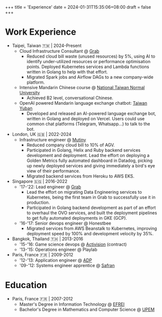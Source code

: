 +++
title = 'Experience'
date = 2024-01-31T15:35:06+08:00
draft = false
+++
# Work Experience

- Taipei, Taiwan 🇹🇼 | 2024-Present
    - Cloud Infrastructure Consultant @ [Grab](https://www.grab.com/)
        - Reduced cloud bill waste (unused resources) by 5%, using AI to identify under-utilized resources or performance optimisation points. Deployed Kubernetes services and Lambda functions written in Golang to help with that effort.
        - Migrated Spark jobs and Airflow DAGs to a new company-wide platform.
    - Intensive Mandarin Chinese course @ [National Taiwan Normal University](http://mtc.ntnu.edu.tw/)
        - Achieved B2 level, conversational Chinese.
    - OpenAI powered Mandarin language exchange chatbot: [Taiwan Yuban](https://taiwanyuban.kuojang.io/)
        - Developed and released an AI-powered language exchange bot, written in Golang and deployed on Vercel. Users could use common chat platforms (Telegram, Whatsapp...) to talk to the bot.
- London, UK 🇬🇧 | 2022-2024
    - Infrastructure engineer @ [Mutiny](https://www.mutinyhq.com/)
        - Reduced company cloud bill to 10% of AGV.
        - Participated in Golang, Helix and Ruby backend services development and deployment. Lead the effort on deploying a Golden Metrics fully automated dashboard in Datadog, picking up newly deployed services and giving immediately a bird's eye view of their performance.
        - Migrated backend services from Heroku to AWS EKS.
- Singapore 🇸🇬 | 2016-2022
    - '17-'22: Lead engineer @ [Grab](https://www.grab.com/)
        - Lead the effort on migrating Data Engineering services to Kubernetes, being the first team in Grab to successfully use it in production.
        - Participated in Golang backend development as part of an effort to overhaul the OVO services, and built the deployment pipelines to get fully automated deployments in GKE (GCP).
    - '16-'17: Senior devops engineer @ Honestbee
        - Migrated services from AWS Beanstalk to Kubernetes, improving deployment speed by 100% and development velocity by 35%.
- Bangkok, Thailand 🇹🇭 | 2013-2016
    - '15-'16: Game science devops @ [Activision](https://www.activision.com/) (contract)
    - '13-'15: Operations engineer @ Playlab
- Paris, France 🇫🇷 | 2009-2012
    - '12-'13: Application engineer @ [ADP](https://www.adp.com/)
    - '09-'12: Systems engineer apprentice @ [Safran](https://www.safran-group.com/)

# Education

- Paris, France 🇫🇷 | 2007-2012
    - Master's Degree in Information Technology @ [EFREI](https://www.efrei.fr/)
    - Bachelor's Degree in Mathematics and Computer Science @ [UPEM](https://www.univ-gustave-eiffel.fr/)
